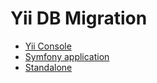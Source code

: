 # Yii DB Migration

- [Yii Console](usage-with-yii-console.md)
- [Symfony application](usage-with-symfony.md)
- [Standalone](usage-standalone.md)
